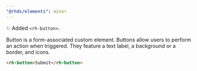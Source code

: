 ```yaml
---
"@rhds/elements": minor
---
```


✨ Added `<rh-button>`.

Button is a form-associated custom element. Buttons allow users to 
perform an action when triggered. They feature a text label, a background or a 
border, and icons.

```html
<rh-button>Submit</rh-button>
```
